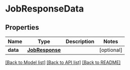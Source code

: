 # JobResponseData

## Properties
Name | Type | Description | Notes
------------ | ------------- | ------------- | -------------
**data** | [**JobResponse**](JobResponse.md) |  | [optional] 

[[Back to Model list]](../README.md#documentation-for-models) [[Back to API list]](../README.md#documentation-for-api-endpoints) [[Back to README]](../README.md)

